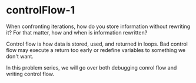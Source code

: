 # controlFlow-1

When confronting iterations, how do you store information without rewriting it? For that matter, how and when is information rewritten?

Control flow is how data is stored, used, and returned in loops. Bad control flow may execute a return too early or redefine variables to something we don't want.

In this problem series, we will go over both debugging conrol flow and writing control flow.